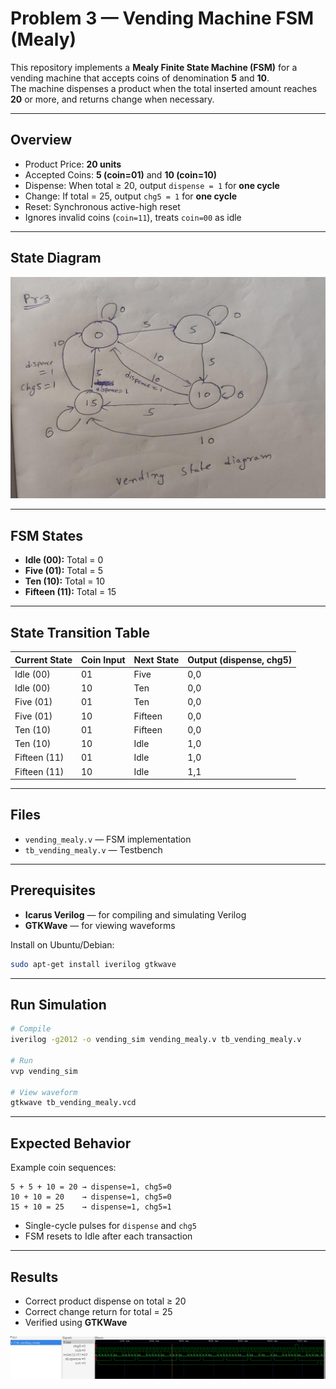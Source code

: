 # Problem 3 — Vending Machine FSM (Mealy)

This repository implements a **Mealy Finite State Machine (FSM)** for a vending machine that accepts coins of denomination **5** and **10**.  
The machine dispenses a product when the total inserted amount reaches **20** or more, and returns change when necessary.

---

## Overview
- Product Price: **20 units**  
- Accepted Coins: **5 (coin=01)** and **10 (coin=10)**  
- Dispense: When total ≥ 20, output `dispense = 1` for **one cycle**  
- Change: If total = 25, output `chg5 = 1` for **one cycle**  
- Reset: Synchronous active-high reset  
- Ignores invalid coins (`coin=11`), treats `coin=00` as idle  

---

## State Diagram
![FSM Diagram](fsm.jpg)

---

## FSM States
- **Idle (00):** Total = 0  
- **Five (01):** Total = 5  
- **Ten (10):** Total = 10  
- **Fifteen (11):** Total = 15  

---

## State Transition Table

| Current State | Coin Input | Next State | Output (dispense, chg5) |
|---------------|------------|------------|--------------------------|
| Idle (00)     | 01         | Five       | 0,0 |
| Idle (00)     | 10         | Ten        | 0,0 |
| Five (01)     | 01         | Ten        | 0,0 |
| Five (01)     | 10         | Fifteen    | 0,0 |
| Ten (10)      | 01         | Fifteen    | 0,0 |
| Ten (10)      | 10         | Idle       | 1,0 |
| Fifteen (11)  | 01         | Idle       | 1,0 |
| Fifteen (11)  | 10         | Idle       | 1,1 |

---

## Files
- `vending_mealy.v` — FSM implementation  
- `tb_vending_mealy.v` — Testbench  

---

## Prerequisites
- **Icarus Verilog** — for compiling and simulating Verilog  
- **GTKWave** — for viewing waveforms  

Install on Ubuntu/Debian:
```bash
sudo apt-get install iverilog gtkwave
```

---

## Run Simulation

```bash
# Compile
iverilog -g2012 -o vending_sim vending_mealy.v tb_vending_mealy.v

# Run
vvp vending_sim

# View waveform
gtkwave tb_vending_mealy.vcd
```

---

## Expected Behavior

Example coin sequences:

```
5 + 5 + 10 = 20 → dispense=1, chg5=0
10 + 10 = 20    → dispense=1, chg5=0
15 + 10 = 25    → dispense=1, chg5=1
```

* Single-cycle pulses for `dispense` and `chg5`  
* FSM resets to Idle after each transaction  

---

## Results

* Correct product dispense on total ≥ 20  
* Correct change return for total = 25  
* Verified using **GTKWave**  

![Waveform](waves/waves.png)
